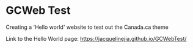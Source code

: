 # GCWeb Test

Creating a 'Hello world' website to test out the Canada.ca theme

Link to the Hello World page: https://jacquelinejia.github.io/GCWebTest/
